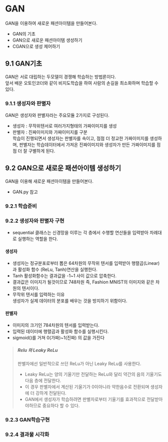 # GAN
GAN을 이용하여 새로운 패션아이템을 만들어본다.
- GAN의 기초
- GAN으로 새로운 패션아이템 생성하기
- CGAN으로 생성 제어하기

## 9.1 GAN기초
GAN은 서로 대립하는 두모델이 경쟁해 학습하는 방법론이다.\
앞서 배운 오토인코더와 같이 비지도학습을 하여 사람의 손길을 최소화하며 학습할 수 있다.
### 9.1.1 생성자와 판별자
GAN은 생성자와 판별자라는 주요모듈 2가지로 구성된다.
- 생성자 : 무작위텐서로 여러가지형태의 가짜이미지를 생성
- 판별자 : 진짜이미지와 가짜이미지를 구분\
학습이 진행되면서 생성자는 판별자를 속이고, 점점 더 정교한 가짜이미지를 생성하며, 판별자는 학습데이터에서 가져온 진짜이미지와 생성자가 만든 가짜이미지를 점점 더 잘 구별하게 된다.
## 9.2 GAN으로 새로운 패션아이템 생성하기
GAN을 이용해 새로운 패션아이템을 만들어본다.
- GAN.py 참고
### 9.2.1 학습준비
### 9.2.2 생성자와 판별자 구현
- sequential 클래스는 신경망을 이루는 각 층에서 수행할 연산들을 입력받아 차례대로 실행하는 역할을 한다.
#### 생성자
- 생성자는 정규분포로부터 뽑은 64차원의 무작위 텐서를 입력받아 행렬곱(Linear)과 활성화 함수 (ReLu, Tanh)연산을 실행한다.
- Tanh 활성화함수는 결과값을 -1~1 사이 값으로 압축한다.
- 결과값은 이미지가 될것이므로 748차원 즉, Fashion MNIST의 이미지와 같은 차원의 텐서이다.
- 무작위 텐서를 입력하는 이유\
생성자가 실제 데이터의 분포를 배우는 것을 방지하기 위함이다. 
#### 판별자
- 이미지의 크기인 784차원의 텐서를 입력받는다.
- 입력된 데이터에 행렬곱과 활성화 함수를 실행시킨다.
- sigmoid()를 거쳐 0(가짜)~1(진짜) 의 값을 가진다
> ##### Relu 와 Leaky ReLu
> 판별자에선 일반적으로 쓰던 ReLu가 아닌 Leaky ReLu를 사용한다.
> - Leaky ReLu는 양의 기울기만 전달하는 ReLu와 달리 약간의 음의 기울기도 다음 층에 전달한다.
> - 이 경우 판별자에서 계산된 기울기가 0이아니라 약한음수로 전환되며 생성자에 더 강하게 전달된다.
> - GAN에서 생성자가 학습하려면 판별자로부터 기울기를 효과적으로 전달받아야하므로 중요하다 할 수 있다.
### 9.2.3 GAN학습구현
### 9.2.4 결과물 시각화


